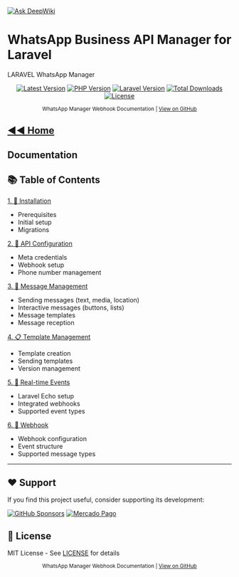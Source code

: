 [![Ask DeepWiki](https://deepwiki.com/badge.svg)](https://deepwiki.com/djdang3r/whatsapp-api-manager)

# WhatsApp Business API Manager for Laravel

LARAVEL WhatsApp Manager

<p align="center">
<a href="https://packagist.org/packages/scriptdevelop/whatsapp-manager"><img src="https://img.shields.io/packagist/v/scriptdevelop/whatsapp-manager.svg?style=flat-square" alt="Latest Version"></a>
<a href="https://php.net/"><img src="https://img.shields.io/badge/PHP-8.2%2B-8892BF.svg?style=flat-square" alt="PHP Version"></a>
<a href="https://laravel.com/"><img src="https://img.shields.io/badge/Laravel-12%2B-FF2D20.svg?style=flat-square" alt="Laravel Version"></a>
<a href="https://packagist.org/packages/scriptdevelop/whatsapp-manager"><img src="https://img.shields.io/packagist/dt/scriptdevelop/whatsapp-manager" alt="Total Downloads"></a>
<a href="https://packagist.org/packages/scriptdevelop/whatsapp-manager"><img src="https://img.shields.io/packagist/l/scriptdevelop/whatsapp-manager" alt="License"></a>
</p>

<div align="center">
<sub>WhatsApp Manager Webhook Documentation | 
<a href="https://github.com/djdang3r/whatsapp-api-manager">View on GitHub</a></sub>
</div>

<a href="../../README.md" title="Previous section: Home">◄◄ Home</a>
---

## Documentation

## 📚 Table of Contents
<a href="01-instalacion.md" title="Documentation in Spanish">
1. 🚀 Installation
</a>

   - Prerequisites
   - Initial setup
   - Migrations

<a href="02-config-api.md" title="Documentation in Spanish">
2. 🧩 API Configuration
</a>

   - Meta credentials
   - Webhook setup
   - Phone number management

<a href="03-mensajes.md" title="Documentation in Spanish">
3. 💬 Message Management
</a>

   - Sending messages (text, media, location)
   - Interactive messages (buttons, lists)
   - Message templates
   - Message reception

<a href="04-plantillas.md" title="Documentation in Spanish">
4. 📋 Template Management
</a>

   - Template creation
   - Sending templates
   - Version management

<a href="05-eventos.md" title="Documentation in Spanish">
5. 📡 Real-time Events
</a>

   - Laravel Echo setup
   - Integrated webhooks
   - Supported event types

<a href="06-webhook.md" title="Documentation in Spanish">
6. 🧪 Webhook
</a>

   - Webhook configuration
   - Event structure
   - Supported message types

---

## ❤️ Support

If you find this project useful, consider supporting its development:

[![GitHub Sponsors](https://img.shields.io/badge/Sponsor%20me-GitHub-blue?style=for-the-badge&logo=github)](https://github.com/sponsors/djdang3r)
[![Mercado Pago](https://img.shields.io/badge/Donate%20via-Mercado%20Pago-blue?style=for-the-badge&logo=mercadopago)](https://mpago.li/2qe5G7E)

## 📄 License

MIT License - See [LICENSE](LICENSE) for details

<div align="center">
<sub>WhatsApp Manager Webhook Documentation | 
<a href="https://github.com/djdang3r/whatsapp-api-manager">View on GitHub</a></sub>
</div>